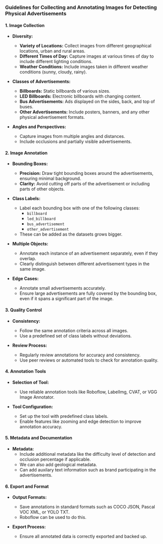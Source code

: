 ### Guidelines for Collecting and Annotating Images for Detecting Physical Advertisements

#### **1. Image Collection**

- **Diversity:** 
  - **Variety of Locations:** Collect images from different geographical locations, urban and rural areas.
  - **Different Times of Day:** Capture images at various times of day to include different lighting conditions.
  - **Weather Conditions:** Include images taken in different weather conditions (sunny, cloudy, rainy).

- **Classes of Advertisements:**
  - **Billboards:** Static billboards of various sizes.
  - **LED Billboards:** Electronic billboards with changing content.
  - **Bus Advertisements:** Ads displayed on the sides, back, and top of buses.
  - **Other Advertisements:** Include posters, banners, and any other physical advertisement formats.

- **Angles and Perspectives:** 
  - Capture images from multiple angles and distances.
  - Include occlusions and partially visible advertisements.

#### **2. Image Annotation**

- **Bounding Boxes:**
  - **Precision:** Draw tight bounding boxes around the advertisements, ensuring minimal background.
  - **Clarity:** Avoid cutting off parts of the advertisement or including parts of other objects.

- **Class Labels:**
  - Label each bounding box with one of the following classes:
    - `billboard`
    - `led_billboard`
    - `bus_advertisement`
    - `other_advertisement`
  - These can be added as the datasets grows bigger. 

- **Multiple Objects:**
  - Annotate each instance of an advertisement separately, even if they overlap.
  - Clearly distinguish between different advertisement types in the same image.

- **Edge Cases:**
  - Annotate small advertisements accurately.
  - Ensure large advertisements are fully covered by the bounding box, even if it spans a significant part of the image.

#### **3. Quality Control**

- **Consistency:** 
  - Follow the same annotation criteria across all images.
  - Use a predefined set of class labels without deviations.

- **Review Process:**
  - Regularly review annotations for accuracy and consistency.
  - Use peer reviews or automated tools to check for annotation quality.

#### **4. Annotation Tools**

- **Selection of Tool:**
  - Use reliable annotation tools like Roboflow, LabelImg, CVAT, or VGG Image Annotator.
  
- **Tool Configuration:**
  - Set up the tool with predefined class labels.
  - Enable features like zooming and edge detection to improve annotation accuracy.

#### **5. Metadata and Documentation**

- **Metadata:**
  - Include additional metadata like the difficulty level of detection and occlusion percentage if applicable.
  - We can also add geological metadata. 
  - Can add auxilary text information such as brand participating in the advertisements. 

#### **6. Export and Format**

- **Output Formats:**
  - Save annotations in standard formats such as COCO JSON, Pascal VOC XML, or YOLO TXT.
  - Roboflow can be used to do this. 
  
- **Export Process:**
  - Ensure all annotated data is correctly exported and backed up.
